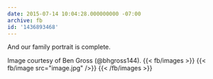 ```yaml
---
date: 2015-07-14 10:04:28.000000000 -07:00
archive: fb
id: '1436893468'
---
```


And our family portrait is complete.

Image courtesy of Ben Gross (@bhgross144).
{{< fb/images >}}
{{< fb/image src="image.jpg" />}}
{{< /fb/images >}}
